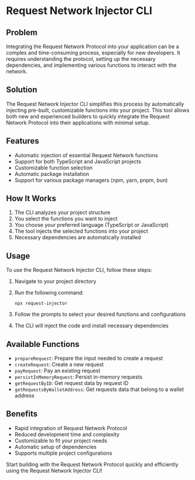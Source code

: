 # Request Network Injector CLI

## Problem

Integrating the Request Network Protocol into your application can be a complex and time-consuming process, especially for new developers. It requires understanding the protocol, setting up the necessary dependencies, and implementing various functions to interact with the network.

## Solution

The Request Network Injector CLI simplifies this process by automatically injecting pre-built, customizable functions into your project. This tool allows both new and experienced builders to quickly integrate the Request Network Protocol into their applications with minimal setup.

## Features

- Automatic injection of essential Request Network functions
- Support for both TypeScript and JavaScript projects
- Customizable function selection
- Automatic package installation
- Support for various package managers (npm, yarn, pnpm, bun)

## How It Works

1. The CLI analyzes your project structure
2. You select the functions you want to inject
3. You choose your preferred language (TypeScript or JavaScript)
4. The tool injects the selected functions into your project
5. Necessary dependencies are automatically installed

## Usage

To use the Request Network Injector CLI, follow these steps:

1. Navigate to your project directory
2. Run the following command:

   ```shell
   npx request-injector
   ```

3. Follow the prompts to select your desired functions and configurations
4. The CLI will inject the code and install necessary dependencies

## Available Functions

- `prepareRequest`: Prepare the input needed to create a request
- `createRequest`: Create a new request
- `payRequest`: Pay an existing request
- `persistInMemoryRequest`: Persist in-memory requests
- `getRequestByID`: Get request data by request ID
- `getRequestsByWalletAddress`: Get requests data that belong to a wallet address

## Benefits

- Rapid integration of Request Network Protocol
- Reduced development time and complexity
- Customizable to fit your project needs
- Automatic setup of dependencies
- Supports multiple project configurations

Start building with the Request Network Protocol quickly and efficiently using the Request Network Injector CLI!
